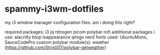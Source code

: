 # spammy-i3wm-dotfiles
my i3 window manager configuration files. am i doing this right?

required packages: i3 jq nitrogen picom polybar rofi
additional packages i use: alacritty btop lxappearance qimgv
nerd fonts used: UbuntuMono, SauceCodePro
custom polybar module(s): weather (https://github.com/Strix007/polybar-getweather)
